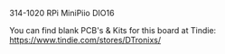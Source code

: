 314-1020 RPi MiniPiio DIO16


You can find blank PCB's & Kits for this board at Tindie:
https://www.tindie.com/stores/DTronixs/
